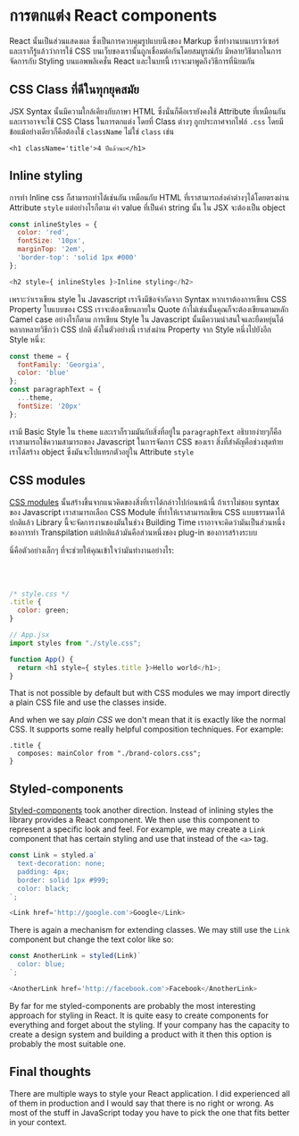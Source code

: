 # การตกแต่ง React components

React นั้นเป็นส่วนแสดงผล ซึ่งเป็นการควบคุมรูปแบบนึงของ Markup ซึ่งทำงานบนเบราว์เซอร์ และเราก็รู้แล้วว่าการใช้ CSS บนเว็บของเรานั้นถูกเชื่อมต่อกันโดยสมบูรณ์กับ มีหลายวิธีมากในการจัดการกับ Styling บนแอพพลิเคชั่น React และในบทนี้ เราจะมาพูดถึงวิธีการที่นิยมกัน

## CSS Class ที่ดีในทุกยุคสมัย

JSX Syntax นั้นมีความใกล้เคียงกับภาษา HTML ซึ่งนั่นก็คือเรายังคงใช้ Attribute ที่เหมือนกัน และเราอาจจะใช้ CSS Class ในการตกแต่ง โดยที่ Class ต่างๆ ถูกประกาศจากไฟล์ `.css` โดยมีข้อแม้อย่างเดียวก็คือต้องใช้ `className` ไม่ใช่ `class` เช่น

```
<h1 className='title'>4 ปีแล้วนะ</h1>
``` 

## Inline styling

การทำ Inline css ก็สามารถทำได้เช่นกัน เหมือนกับ HTML ที่เราสามารถส่งค่าต่างๆได้โดยตรงผ่าน Attribute `style` แต่อย่างไรก็ตาม ค่า value ที่เป็นค่า string นั้น ใน JSX จะต้องเป็น object

```js
const inlineStyles = {
  color: 'red',
  fontSize: '10px',
  marginTop: '2em',
  'border-top': 'solid 1px #000'
};

<h2 style={ inlineStyles }>Inline styling</h2>
```

เพราะว่าเราเขียน style ใน Javascript เราจึงมีข้อจำกัดจาก Syntax หากเราต้องการเขียน CSS Property ใบแบบของ CSS เราจะต้องเขียนภายใน Quote ถ้าไม่เช่นนั้นคุณก็จะต้องเขียนตามหลัก Camel case อย่างไรก็ตาม การเขียน Style ใน Javascript นั้นมีความน่าสนใจและยืดหยุ่นได้หลากหลายวิธีกว่า CSS ปกติ ดังในตัวอย่างนี้ เราส่งผ่าน Property จาก Style หนึ่งไปยังอีก Style หนึ่ง:

```js
const theme = {
  fontFamily: 'Georgia',
  color: 'blue'
};
const paragraphText = {
  ...theme,
  fontSize: '20px'
};
```

เรามี Basic Style ใน `theme` และเราก็รวมมันกับสิ่งที่อยู่ใน `paragraphText` อธิบายง่ายๆก็คือ เราสามารถใช้ความสามารถของ Javascript ในการจัดการ CSS ของเรา สิ่งที่สำคัญคือช่วงสุดท้ายเราได้สร้าง object ซึ่งมันจะไปแทรกตัวอยู่ใน Attribute `style`

## CSS modules

[CSS modules](https://github.com/css-modules/css-modules/blob/master/docs/get-started.md) นั้นสร้างขึ้นจากแนวคิดของสิ่งที่เราได้กล่าวไปก่อนหน้านี้ ถ้าเราไม่ชอบ syntax ของ Javascript เราสามารถเลือก CSS Module ที่ทำให้เราสามารถเขียน CSS แบบธรรมดาได้ ปกติแล้ว Library นี้จะจัดการงานของมันในช่วง Building Time
เราอาจจะคิดว่ามันเป็นส่วนหนึ่งของการทำ Transpilation แต่ปกติแล้วมันคือส่วนหนึ่งของ plug-in ของการสร้างระบบ

นี่คือตัวอย่างเล็กๆ ที่จะช่วยให้คุณเข้าใจว่ามันทำงานอย่างไร:

<br /><br />

```js
/* style.css */
.title {
  color: green;
}

// App.jsx
import styles from "./style.css";

function App() {
  return <h1 style={ styles.title }>Hello world</h1>;
}
```

That is not possible by default but with CSS modules we may import directly a plain CSS file and use the classes inside.

And when we say *plain CSS* we don't mean that it is exactly like the normal CSS. It supports some really helpful composition techniques. For example:

```
.title {
  composes: mainColor from "./brand-colors.css";
}
```

## Styled-components

[Styled-components](https://www.styled-components.com/) took another direction. Instead of inlining styles the library provides a React component. We then use this component to represent a specific look and feel. For example, we may create a `Link` component that has certain styling and use that instead of the `<a>` tag.

```js
const Link = styled.a`
  text-decoration: none;
  padding: 4px;
  border: solid 1px #999;
  color: black;
`;

<Link href='http://google.com'>Google</Link>
```

There is again a mechanism for extending classes. We may still use the `Link` component but change the text color like so:

```js
const AnotherLink = styled(Link)`
  color: blue;
`;

<AnotherLink href='http://facebook.com'>Facebook</AnotherLink>
```

By far for me styled-components are probably the most interesting approach for styling in React. It is quite easy to create components for everything and forget about the styling. If your company has the capacity to create a design system and building a product with it then this option is probably the most suitable one.

## Final thoughts

There are multiple ways to style your React application. I did experienced all of them in production and I would say that there is no right or wrong. As most of the stuff in JavaScript today you have to pick the one that fits better in your context.